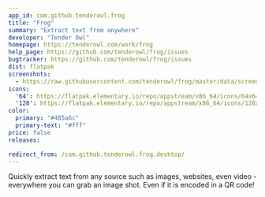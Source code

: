 ```yaml
---
app_id: com.github.tenderowl.frog
title: "Frog"
summary: "Extract text from anywhere"
developer: "Tender Owl"
homepage: https://tenderowl.com/work/frog
help_page: https://github.com/tenderowl/frog/issues
bugtracker: https://github.com/tenderowl/frog/issues
dist: flatpak
screenshots:
  - https://raw.githubusercontent.com/tenderowl/frog/master/data/screenshots/frog-screenshot.png
icons:
  '64': https://flatpak.elementary.io/repo/appstream/x86_64/icons/64x64/com.github.tenderowl.frog.png
  '128': https://flatpak.elementary.io/repo/appstream/x86_64/icons/128x128/com.github.tenderowl.frog.png
color:
  primary: "#485a6c"
  primary-text: "#fff"
price: false
releases:

redirect_from: /com.github.tenderowl.frog.desktop/
---
```


<p>Quickly extract text from any source such as images, websites, even video - everywhere you can grab an image shot. Even if it is encoded in a QR code!</p>